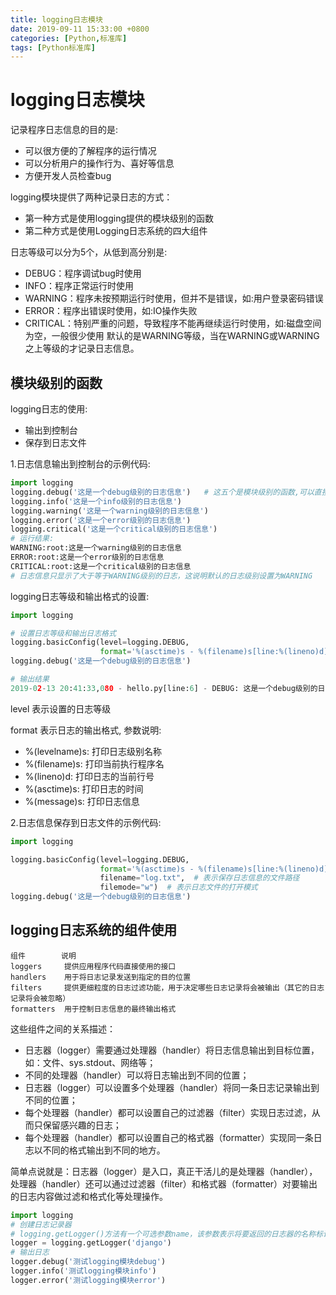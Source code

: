 ```yaml
---
title: logging日志模块
date: 2019-09-11 15:33:00 +0800
categories: [Python,标准库]
tags: [Python标准库]
---
```

# logging日志模块

记录程序日志信息的目的是:

- 可以很方便的了解程序的运行情况
- 可以分析用户的操作行为、喜好等信息
- 方便开发人员检查bug

logging模块提供了两种记录日志的方式：

- 第一种方式是使用logging提供的模块级别的函数
- 第二种方式是使用Logging日志系统的四大组件

日志等级可以分为5个，从低到高分别是:

- DEBUG：程序调试bug时使用
- INFO：程序正常运行时使用
- WARNING：程序未按预期运行时使用，但并不是错误，如:用户登录密码错误
- ERROR：程序出错误时使用，如:IO操作失败
- CRITICAL：特别严重的问题，导致程序不能再继续运行时使用，如:磁盘空间为空，一般很少使用
    默认的是WARNING等级，当在WARNING或WARNING之上等级的才记录日志信息。

## 模块级别的函数

logging日志的使用:

- 输出到控制台
- 保存到日志文件

1.日志信息输出到控制台的示例代码:

```python
import logging
logging.debug('这是一个debug级别的日志信息')   # 这五个是模块级别的函数,可以直接使用
logging.info('这是一个info级别的日志信息')
logging.warning('这是一个warning级别的日志信息')
logging.error('这是一个error级别的日志信息')
logging.critical('这是一个critical级别的日志信息')
# 运行结果:
WARNING:root:这是一个warning级别的日志信息
ERROR:root:这是一个error级别的日志信息
CRITICAL:root:这是一个critical级别的日志信息
# 日志信息只显示了大于等于WARNING级别的日志，这说明默认的日志级别设置为WARNING
```

logging日志等级和输出格式的设置:

```python
import logging

# 设置日志等级和输出日志格式
logging.basicConfig(level=logging.DEBUG,
                    format='%(asctime)s - %(filename)s[line:%(lineno)d] - %(levelname)s: %(message)s')
logging.debug('这是一个debug级别的日志信息')

# 输出结果
2019-02-13 20:41:33,080 - hello.py[line:6] - DEBUG: 这是一个debug级别的日志信息

```

level 表示设置的日志等级

format 表示日志的输出格式, 参数说明:

- %(levelname)s: 打印日志级别名称
- %(filename)s: 打印当前执行程序名
- %(lineno)d: 打印日志的当前行号
- %(asctime)s: 打印日志的时间
- %(message)s: 打印日志信息

2.日志信息保存到日志文件的示例代码:

```python
import logging

logging.basicConfig(level=logging.DEBUG,
                    format='%(asctime)s - %(filename)s[line:%(lineno)d] - %(levelname)s: %(message)s',
                    filename="log.txt",  # 表示保存日志信息的文件路径
                    filemode="w")  # 表示日志文件的打开模式
logging.debug('这是一个debug级别的日志信息')
```

## logging日志系统的组件使用

```
组件        说明
loggers	    提供应用程序代码直接使用的接口
handlers	用于将日志记录发送到指定的目的位置
filters	    提供更细粒度的日志过滤功能，用于决定哪些日志记录将会被输出（其它的日志记录将会被忽略）
formatters	用于控制日志信息的最终输出格式
```

这些组件之间的关系描述：

- 日志器（logger）需要通过处理器（handler）将日志信息输出到目标位置，如：文件、sys.stdout、网络等；
- 不同的处理器（handler）可以将日志输出到不同的位置；
- 日志器（logger）可以设置多个处理器（handler）将同一条日志记录输出到不同的位置；
- 每个处理器（handler）都可以设置自己的过滤器（filter）实现日志过滤，从而只保留感兴趣的日志；
- 每个处理器（handler）都可以设置自己的格式器（formatter）实现同一条日志以不同的格式输出到不同的地方。

简单点说就是：日志器（logger）是入口，真正干活儿的是处理器（handler），处理器（handler）还可以通过过滤器（filter）和格式器（formatter）对要输出的日志内容做过滤和格式化等处理操作。

```python
import logging
# 创建日志记录器
# logging.getLogger()方法有一个可选参数name，该参数表示将要返回的日志器的名称标识，如果不提供该参数，则其值为'root'。若以相同的name参数值多次调用getLogger()方法，将会返回指向同一个logger对象的引用。
logger = logging.getLogger('django')
# 输出日志
logger.debug('测试logging模块debug')
logger.info('测试logging模块info')
logger.error('测试logging模块error')
```

